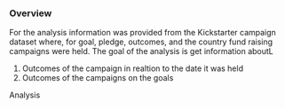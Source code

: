 ### Overview
For the analysis information was provided from the Kickstarter campaign dataset where, for goal, pledge, outcomes, and the country fund raising campaigns were held. The goal of the analysis is get information aboutL
1. Outcomes of the campaign in realtion to the date it was held
2. Outcomes of the campaigns on the goals

Analysis

